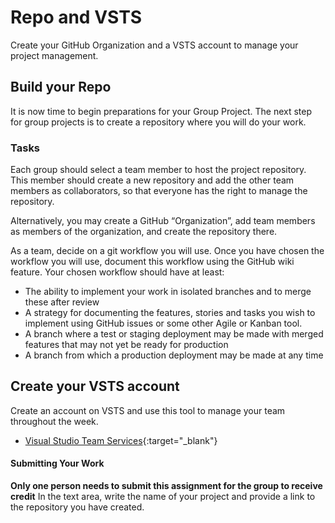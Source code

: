 # Repo and VSTS
Create your GitHub Organization and a VSTS account to manage your 
project management. 

## Build your Repo
It is now time to begin preparations for your Group Project. 
The next step for group projects is to create a repository where 
you will do your work.

### Tasks
Each group should select a team member to host the project repository. 
This member should create a new repository and add the other team members 
as collaborators, so that everyone has the right to manage the repository.

Alternatively, you may create a GitHub “Organization”, add team members as members of the organization, and create the repository there.

As a team, decide on a git workflow you will use. Once you have chosen the workflow you will use, document this workflow using the GitHub wiki feature. Your chosen workflow should have at least:
- The ability to implement your work in isolated branches and to merge these after review
- A strategy for documenting the features, stories and tasks you wish to implement using GitHub issues or some other Agile or Kanban tool.
- A branch where a test or staging deployment may be made with merged features that may not yet be ready for production
- A branch from which a production deployment may be made at any time

## Create your VSTS account
Create an account on VSTS and use this tool to manage your team throughout the week. 

- [Visual Studio Team Services](https://visualstudio.microsoft.com/vso/){:target="_blank"} 

#### Submitting Your Work
**Only one person needs to submit this assignment for the group to receive credit**
In the text area, write the name of your project and provide a link to the repository you have created.
 
